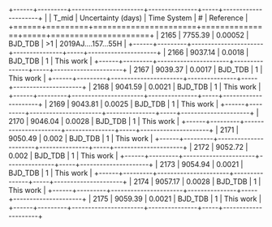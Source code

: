 +------+---------+----------------------+---------------+-----+---------------------+
|      |   T_mid |   Uncertainty (days) | Time System   | #   | Reference           |
+======+=========+======================+===============+=====+=====================+
| 2165 | 7755.39 |              0.00052 | BJD_TDB       | >1  | 2019AJ....157...55H |
+------+---------+----------------------+---------------+-----+---------------------+
| 2166 | 9037.14 |              0.0018  | BJD_TDB       | 1   | This work           |
+------+---------+----------------------+---------------+-----+---------------------+
| 2167 | 9039.37 |              0.0017  | BJD_TDB       | 1   | This work           |
+------+---------+----------------------+---------------+-----+---------------------+
| 2168 | 9041.59 |              0.0021  | BJD_TDB       | 1   | This work           |
+------+---------+----------------------+---------------+-----+---------------------+
| 2169 | 9043.81 |              0.0025  | BJD_TDB       | 1   | This work           |
+------+---------+----------------------+---------------+-----+---------------------+
| 2170 | 9046.04 |              0.0028  | BJD_TDB       | 1   | This work           |
+------+---------+----------------------+---------------+-----+---------------------+
| 2171 | 9050.49 |              0.002   | BJD_TDB       | 1   | This work           |
+------+---------+----------------------+---------------+-----+---------------------+
| 2172 | 9052.72 |              0.002   | BJD_TDB       | 1   | This work           |
+------+---------+----------------------+---------------+-----+---------------------+
| 2173 | 9054.94 |              0.0021  | BJD_TDB       | 1   | This work           |
+------+---------+----------------------+---------------+-----+---------------------+
| 2174 | 9057.17 |              0.0028  | BJD_TDB       | 1   | This work           |
+------+---------+----------------------+---------------+-----+---------------------+
| 2175 | 9059.39 |              0.0021  | BJD_TDB       | 1   | This work           |
+------+---------+----------------------+---------------+-----+---------------------+